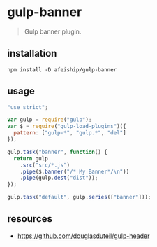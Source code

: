 # gulp-banner
> Gulp banner plugin.

## installation
```shell
npm install -D afeiship/gulp-banner
```

## usage
```js
"use strict";

var gulp = require("gulp");
var $ = require("gulp-load-plugins")({
  pattern: ["gulp-*", "gulp.*", "del"]
});

gulp.task("banner", function() {
  return gulp
    .src("src/*.js")
    .pipe($.banner("/* My Banner*/\n"))
    .pipe(gulp.dest("dist"));
});

gulp.task("default", gulp.series(["banner"]));
```

## resources
- https://github.com/douglasduteil/gulp-header
